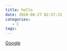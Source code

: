 ```yaml
---
title: hello
date: 2020-08-27 02:57:31
categories: 
   - C
tags:
---
```

[Google](http://www.google.co.kr "구글")
